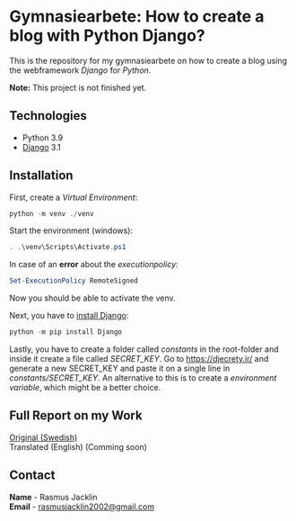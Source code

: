 # Gymnasiearbete: How to create a blog with Python Django?
This is the repository for my gymnasiearbete on how to create a blog using the webframework *Django* for *Python*.

**Note:** This project is not finished yet.

## Technologies
* Python 3.9
* [Django](https://www.djangoproject.com/) 3.1

## Installation
First, create a *Virtual Environment*:
```powershell
python -m venv ./venv
```
Start the environment (windows):
```powershell
. .\venv\Scripts\Activate.ps1
```
In case of an **error** about the *executionpolicy*:
```powershell
Set-ExecutionPolicy RemoteSigned
```
Now you should be able to activate the venv.

Next, you have to [install Django](https://docs.djangoproject.com/en/3.1/intro/install/):
```powershell
python -m pip install Django
```

Lastly, you have to create a folder called *constants* in the root-folder and inside it create a file called *SECRET_KEY*. Go to https://djecrety.ir/ and generate a new SECRET_KEY and paste it on a single line in *constants/SECRET_KEY*.
An alternative to this is to create a *environment variable*, which might be a better choice.

## Full Report on my Work
[Original (Swedish)](https://docs.google.com/document/d/13Ra1vYrSRzTljm7wMcN3h5smfmmkv7ZIt2tWqVAphm8/edit?usp=sharing)\
Translated (English) (Comming soon)

## Contact
**Name** - Rasmus Jacklin\
**Email** - rasmusjacklin2002@gmail.com